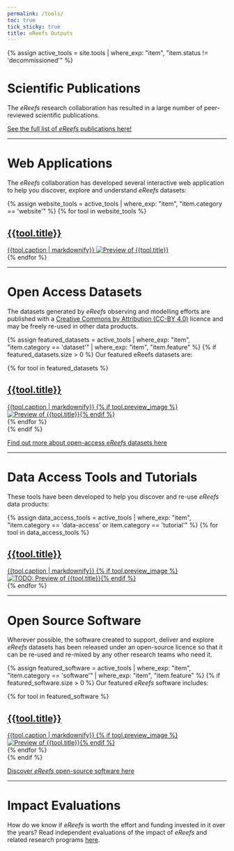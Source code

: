 ```yaml
---
permalink: /tools/
toc: true
tick_sticky: true
title: eReefs Outputs
---
```

{% assign active_tools = site.tools | where_exp: "item", "item.status != 'decommissioned'" %}

# Scientific Publications

The *eReefs* research collaboration has resulted in a large number of peer-reviewed scientific publications.

[See the full list of *eReefs* publications here!](/research/publications/scientific-publications.html)

---

# Web Applications

The *eReefs* collaboration has developed several interactive web application to help you discover, explore and understand
*eReefs* datasets:

<div class="tilegroup">
{% assign website_tools = active_tools | where_exp: "item", "item.category == 'website'" %}
{% for tool in website_tools %}
<div class="tile {{tool.category}}" markdown="0">
  <a href="{{tool.target_url}}" target="_window" title="Navigate to {{tool.title}}">
    <i class="fas fa-{{tool.fa-icon}}"></i>
    <h2>{{tool.title}}</h2>
    {{tool.caption | markdownify}}
    <img alt="Preview of {{tool.title}}" src="{{tool.preview_image}}" />
  </a>
</div>
{% endfor %}
</div>

---

# Open Access Datasets

The datasets generated by *eReefs* observing and modelling efforts are published with a [Creative Commons by Attribution (CC-BY 4.0)](https://creativecommons.org/licenses/by/4.0/legalcode) licence and may be freely re-used in other data products.

{% assign featured_datasets = active_tools | where_exp: "item", "item.category == 'dataset'" | where_exp: "item", "item.feature" %}
{% if featured_datasets.size > 0 %}
Our featured eReefs datasets are:
<div class="tilegroup">
{% for tool in featured_datasets %}
<div class="tile {{tool.agency}} {{tool.category}}" markdown="0">
  <a href="/research/publications/datasets.html#{{tool.title | slugify}}" target="_window" title="Navigate to {{tool.title}}">
    <i class="fas fa-{{tool.fa-icon}}"></i>
    <h2>{{tool.title}}</h2>
    {{tool.caption | markdownify}}
    {% if tool.preview_image %}<img alt="Preview of {{tool.title}}" src="{{tool.preview_image}}" />{% endif %}
  </a>
</div>
{% endfor %}
</div>
{% endif %}

[Find out more about open-access *eReefs* datasets here](/research/publications/datasets.html)

---

# Data Access Tools and Tutorials

These tools have been developed to help you discover and re-use *eReefs* data products:

<div class="tilegroup">
{% assign data_access_tools = active_tools | where_exp: "item", "item.category == 'data-access' or item.category == 'tutorial'" %}
{% for tool in data_access_tools %}
<div class="tile {{tool.agency}} {{tool.category}}" markdown="0">
  <a href="{{tool.target_url}}" target="_window" title="Navigate to {{tool.title}}">
    <i class="fas fa-{{tool.fa-icon}}"></i>
    <h2>{{tool.title}}</h2>
    {{tool.caption | markdownify}}
    {% if tool.preview_image %}<img alt="TODO: Preview of {{tool.title}}" src="{{tool.preview_image}}" />{% endif %}
  </a>
</div>
{% endfor %}
</div>

---

# Open Source Software

Wherever possible, the software created to support, deliver and explore *eReefs* datasets has been released under an open-source licence so that it can be re-used and re-mixed by any other research teams who need it.

{% assign featured_software = active_tools | where_exp: "item", "item.category == 'software'" | where_exp: "item", "item.feature" %}
{% if featured_software.size > 0 %}
Our featured *eReefs* software includes:
<div class="tilegroup">
{% for tool in featured_software %}
<div class="tile {{tool.agency}} {{tool.category}}" markdown="0">
  <a href="/research/publications/datasets.html#{{tool.title | slugify}}" target="_window" title="Navigate to {{tool.title}}">
    <i class="fas fa-{{tool.fa-icon}}"></i>
    <h2>{{tool.title}}</h2>
    {{tool.caption | markdownify}}
    {% if tool.preview_image %}<img alt="Preview of {{tool.title}}" src="{{tool.preview_image}}" />{% endif %}
  </a>
</div>
{% endfor %}
</div>
{% endif %}

[Discover *eReefs* open-source software here](/research/publications/software.html)

---

# Impact Evaluations

How do we know if *eReefs* is worth the effort and funding invested in it over the years? Read independent evaluations of the impact of *eReefs* and related research programs [here](/research/publications/software.html).
